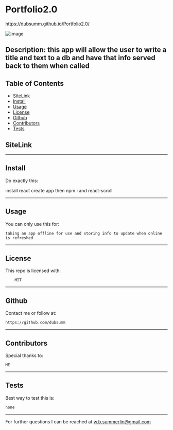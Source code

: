 # Portfolio2.0

https://dubsumm.github.io/Portfolio2.0/

![image](https://user-images.githubusercontent.com/102333319/186823413-e4dda62a-7465-4411-ace4-5c604ca1050b.png)

## Description: this app will allow the user to write a title and text to a db and have that info served back to them when called

## Table of Contents
- [SiteLink](#site)
- [Install](#install)
- [Usage](#usage)
- [License](#license)
- [Github](#github)
- [Contributors](#contributors)
- [Tests](#tests)



## SiteLink



_____________________________________________

## Install 

Do exactly this:

  install react create app then  npm i and react-scroll

______________________________________________

## Usage

You can only use this for:

    taking an app offline for use and storing info to update when online is refreshed

______________________________________________

## License

This repo is licensed with:

        MIT

______________________________________________

## Github

Contact me or follow at:

    https://github.com/dubsumm

______________________________________________

## Contributors

Special thanks to:

    ME

______________________________________________

## Tests

Best way to test this is:

    none

______________________________________________

For further questions I can be reached at w.b.summerlin@gmail.com
